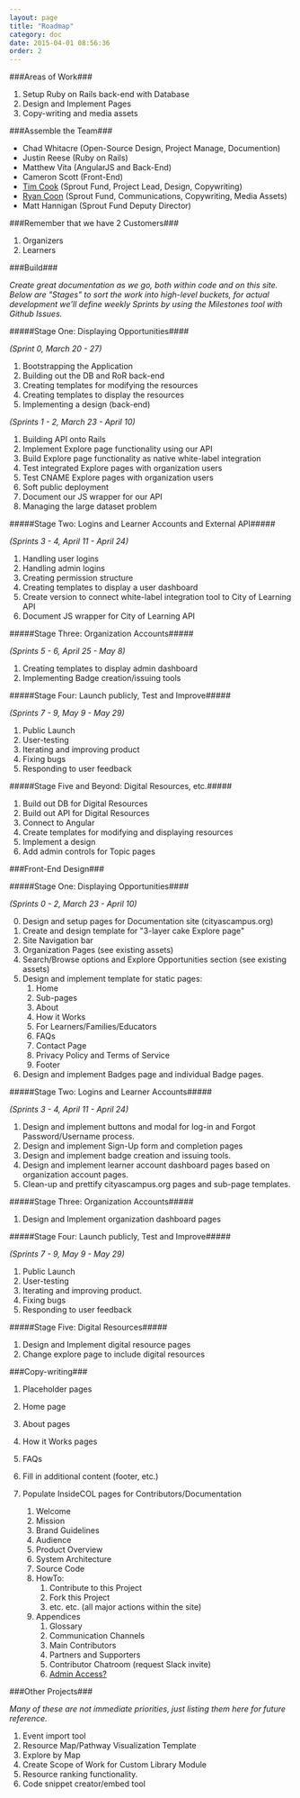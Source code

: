 ```yaml
---
layout: page
title: "Roadmap"
category: doc
date: 2015-04-01 08:56:36
order: 2
---
```


###Areas of Work###

1.  Setup Ruby on Rails back-end with Database
2.  Design and Implement Pages
3.  Copy-writing and media assets

###Assemble the Team###

*   Chad Whitacre (Open-Source Design, Project Manage, Documention)
*   Justin Reese (Ruby on Rails)
*   Matthew Vita (AngularJS and Back-End)
*   Cameron Scott (Front-End)
*   [Tim Cook](mailto:tim@sproutfund.org) (Sprout Fund, Project Lead, Design, Copywriting)
*   [Ryan Coon](mailto:ryan@sproutfund.org) (Sprout Fund, Communications, Copywriting, Media Assets)
*   Matt Hannigan (Sprout Fund Deputy Director)

###Remember that we have 2 Customers###
1. Organizers
2. Learners

###Build###

_Create great documentation as we go, both within code and on this site._
_Below are "Stages" to sort the work into high-level buckets, for actual development we'll define weekly Sprints by using the Milestones tool with Github Issues._


#####Stage One: Displaying Opportunities####

*(Sprint 0, March 20 - 27)*

1.  Bootstrapping the Application
2.  Building out the DB and RoR back-end
3.  Creating templates for modifying the resources
4.  Creating templates to display the resources
5.  Implementing a design (back-end)

*(Sprints 1 - 2, March 23 - April 10)*

1.  Building API onto Rails
2.  Implement Explore page functionality using our API
3.  Build Explore page functionality as native white-label integration
4. Test integrated Explore pages with organization users
5. Test CNAME Explore pages with organization users
6. Soft public deployment
7. Document our JS wrapper for our API
8. Managing the large dataset problem

#####Stage Two: Logins and Learner Accounts and External API#####

*(Sprints 3 - 4, April 11 - April 24)*

1.  Handling user logins
2.  Handling admin logins
3.  Creating permission structure
4.  Creating templates to display a user dashboard
5.  Create version to connect white-label integration tool to City of Learning API
6.  Document JS wrapper for City of Learning API

#####Stage Three: Organization Accounts#####

*(Sprints 5 - 6, April 25 - May 8)*

1.  Creating templates to display admin dashboard
2.  Implementing Badge creation/issuing tools

#####Stage Four: Launch publicly, Test and Improve#####

*(Sprints 7 - 9, May 9 - May 29)*

1. Public Launch
2. User-testing
3. Iterating and improving product
4. Fixing bugs
5. Responding to user feedback

#####Stage Five and Beyond: Digital Resources, etc.#####

1. Build out DB for Digital Resources
2. Build out API for Digital Resources
3. Connect to Angular
4. Create templates for modifying and displaying resources
5. Implement a design
6. Add admin controls for Topic pages

###Front-End Design###

#####Stage One: Displaying Opportunities####

*(Sprints 0 - 2, March 23 - April 10)*

0. Design and setup pages for Documentation site (cityascampus.org)
1.  Create and design template for "3-layer cake Explore page"
  1. Site Navigation bar
  2. Organization Pages (see existing assets)
  3. Search/Browse options and Explore Opportunities section (see existing assets)
2.  Design and implement template for static pages:
    1. Home
    2. Sub-pages
      1.  About
      2.  How it Works
      3.  For Learners/Families/Educators
      4.  FAQs
      6.  Contact Page
      7.  Privacy Policy and Terms of Service
    3. Footer
3.  Design and implement Badges page and individual Badge pages.

#####Stage Two: Logins and Learner Accounts#####

*(Sprints 3 - 4, April 11 - April 24)*

1.  Design and implement buttons and modal for log-in and Forgot Password/Username process.
2.  Design and implement Sign-Up form and completion pages
3.  Design and implement badge creation and issuing tools.
4.  Design and implement learner account dashboard pages based on organization account pages.
5.  Clean-up and prettify cityascampus.org pages and sub-page templates.

#####Stage Three: Organization Accounts#####

1.  Design and Implement organization dashboard pages

#####Stage Four: Launch publicly, Test and Improve#####

*(Sprints 7 - 9, May 9 - May 29)*

1. Public Launch
2. User-testing
3. Iterating and improving product.
4. Fixing bugs
5. Responding to user feedback


#####Stage Five: Digital Resources#####

1.  Design and Implement digital resource pages
2.  Change explore page to include digital resources


###Copy-writing###

1.  Placeholder pages
2.  Home page
3.  About pages
4.  How it Works pages
5.  FAQs
6.  Fill in additional content (footer, etc.)
7.  Populate InsideCOL pages for Contributors/Documentation

    1.  Welcome
    2.  Mission
    3.  Brand Guidelines
    4.  Audience
    5.  Product Overview
    6.  System Architecture
    7.  Source Code
    8.  HowTo:
        1.  Contribute to this Project
        2.  Fork this Project
        3.  etc. etc. (all major actions within the site)
    9.  Appendices
        1.  Glossary
        2.  Communication Channels
        3.  Main Contributors
        4.  Partners and Supporters
        5.  Contributor Chatroom (request Slack invite)
        6.  [Admin Access?](http://inside.gratipay.com/appendices/access)

###Other Projects###

_Many of these are not immediate priorities, just listing them here for future reference._

1.  Event import tool
2.  Resource Map/Pathway Visualization Template
3.  Explore by Map
4.  Create Scope of Work for Custom Library Module
5.  Resource ranking functionality.
6.  Code snippet creator/embed tool
